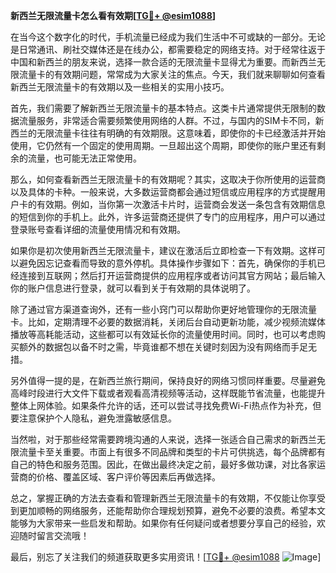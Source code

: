 **新西兰无限流量卡怎么看有效期[[TG💪+ @esim1088](https://t.me/s/esim1088)]**

在当今这个数字化的时代，手机流量已经成为我们生活中不可或缺的一部分。无论是日常通讯、刷社交媒体还是在线办公，都需要稳定的网络支持。对于经常往返于中国和新西兰的朋友来说，选择一款合适的无限流量卡显得尤为重要。而新西兰无限流量卡的有效期问题，常常成为大家关注的焦点。今天，我们就来聊聊如何查看新西兰无限流量卡的有效期以及一些相关的实用小技巧。

首先，我们需要了解新西兰无限流量卡的基本特点。这类卡片通常提供无限制的数据流量服务，非常适合需要频繁使用网络的人群。不过，与国内的SIM卡不同，新西兰的无限流量卡往往有明确的有效期限。这意味着，即使你的卡已经激活并开始使用，它仍然有一个固定的使用周期。一旦超出这个周期，即使你的账户里还有剩余的流量，也可能无法正常使用。

那么，如何查看新西兰无限流量卡的有效期呢？其实，这取决于你所使用的运营商以及具体的卡种。一般来说，大多数运营商都会通过短信或应用程序的方式提醒用户卡的有效期。例如，当你第一次激活卡片时，运营商会发送一条包含有效期信息的短信到你的手机上。此外，许多运营商还提供了专门的应用程序，用户可以通过登录账号查看详细的流量使用情况和有效期。

如果你是初次使用新西兰无限流量卡，建议在激活后立即检查一下有效期。这样可以避免因忘记查看而导致的意外停机。具体操作步骤如下：首先，确保你的手机已经连接到互联网；然后打开运营商提供的应用程序或者访问其官方网站；最后输入你的账户信息进行登录，就可以看到关于有效期的具体说明了。

除了通过官方渠道查询外，还有一些小窍门可以帮助你更好地管理你的无限流量卡。比如，定期清理不必要的数据消耗，关闭后台自动更新功能，减少视频流媒体播放等高耗能活动，这些都可以有效延长你的流量使用时间。同时，也可以考虑购买额外的数据包以备不时之需，毕竟谁都不想在关键时刻因为没有网络而手足无措。

另外值得一提的是，在新西兰旅行期间，保持良好的网络习惯同样重要。尽量避免高峰时段进行大文件下载或者观看高清视频等活动，这样既能节省流量，也能提升整体上网体验。如果条件允许的话，还可以尝试寻找免费Wi-Fi热点作为补充，但要注意保护个人隐私，避免泄露敏感信息。

当然啦，对于那些经常需要跨境沟通的人来说，选择一张适合自己需求的新西兰无限流量卡至关重要。市面上有很多不同品牌和类型的卡片可供挑选，每个品牌都有自己的特色和服务范围。因此，在做出最终决定之前，最好多做功课，对比各家运营商的价格、覆盖区域、客户评价等因素后再做选择。

总之，掌握正确的方法去查看和管理新西兰无限流量卡的有效期，不仅能让你享受到更加顺畅的网络服务，还能帮助你合理规划预算，避免不必要的浪费。希望本文能够为大家带来一些启发和帮助。如果你有任何疑问或者想要分享自己的经验，欢迎随时留言交流哦！

最后，别忘了关注我们的频道获取更多实用资讯！[[TG💪+ @esim1088](https://t.me/s/esim1088) ![Image](https://i.postimg.cc/4NQfJmqS/Snipaste-2025-05-13-00-14-12.png)]
